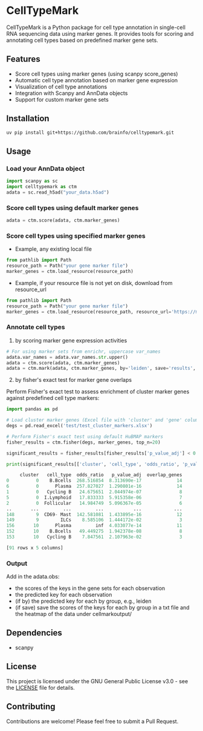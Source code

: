 # CellTypeMark

CellTypeMark is a Python package for cell type annotation in single-cell RNA sequencing data using marker genes. It provides tools for scoring and annotating cell types based on predefined marker gene sets.

## Features

- Score cell types using marker genes (using scanpy score_genes)
- Automatic cell type annotation based on marker gene expression
- Visualization of cell type annotations
- Integration with Scanpy and AnnData objects
- Support for custom marker gene sets

## Installation

```bash
uv pip install git+https://github.com/brainfo/celltypemark.git
```

## Usage

### Load your AnnData object
```python
import scanpy as sc
import celltypemark as ctm
adata = sc.read_h5ad("your_data.h5ad")
```

### Score cell types using default marker genes
```python
adata = ctm.score(adata, ctm.marker_genes)
```

### Score cell types using specified marker genes

- Example, any existing local file

```python
from pathlib import Path
resource_path = Path("your gene marker file")
marker_genes = ctm.load_resource(resource_path)
```

- Example, if your resource file is not yet on disk, download from resource_url

```python
from pathlib import Path
resource_path = Path("your gene marker file")
marker_genes = ctm.load_resource(resource_path, resource_url='https://maayanlab.cloud/Enrichr/geneSetLibrary?mode=text&libraryName=Tabula_Muris')
```

### Annotate cell types

1. by scoring marker gene expression activities

```python
# For using marker sets from enrichr, uppercase var_names
adata.var_names = adata.var_names.str.upper()
adata = ctm.score(adata, ctm.marker_genes)
adata = ctm.mark(adata, ctm.marker_genes, by='leiden', save='results', plot=True)
```

2. by fisher's exact test for marker gene overlaps

Perform Fisher's exact test to assess enrichment of cluster marker genes against predefined cell type markers:

```python
import pandas as pd

# Load cluster marker genes (Excel file with 'cluster' and 'gene' columns)
degs = pd.read_excel('test/test_cluster_markers.xlsx')

# Perform Fisher's exact test using default HuBMAP markers
fisher_results = ctm.fisher(degs, marker_genes, top_n=20)

significant_results = fisher_results[fisher_results['p_value_adj'] < 0.05]

print(significant_results[['cluster', 'cell_type', 'odds_ratio', 'p_value_adj', 'overlap_genes']])

     cluster   cell_type  odds_ratio   p_value_adj  overlap_genes
0          0    B.Bcells  268.516854  8.313690e-17             14
6          0      Plasma  257.827027  1.290801e-16             14
1          0   Cycling B   24.675651  2.044974e-07              8
5          0  I.Lymphoid   17.833333  5.915358e-06              7
2          0  Follicular   14.984749  5.096367e-05              6
..       ...         ...         ...           ...            ...
148        9  CD69- Mast  142.581081  1.433895e-16             12
149        9        ILCs    8.585106  1.444172e-02              3
156       10      Plasma         inf  4.033077e-14             11
152       10    B.Bcells   49.449275  1.942378e-08              8
153       10   Cycling B    7.847561  2.107963e-02              3

[91 rows x 5 columns]
```

### Output

Add in the adata.obs:
- the scores of the keys in the gene sets for each observation
- the predicted key for each observation
- (if by) the predicted key for each by group, e.g., leiden
- (if save) save the scores of the keys for each by group in a txt file and the heatmap of the data under cellmarkoutput/

## Dependencies

- scanpy

## License

This project is licensed under the GNU General Public License v3.0 - see the [LICENSE](LICENSE) file for details.

## Contributing

Contributions are welcome! Please feel free to submit a Pull Request.
